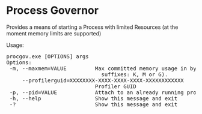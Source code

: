 ﻿Process Governor
================

Provides a means of starting a Process with limited Resources (at the moment memory limits are supported)

Usage:
<pre>
procgov.exe [OPTIONS] args
Options:
 -m, --maxmem=VALUE         Max committed memory usage in bytes (accepted
                              suffixes: K, M or G).
     --profilerguid=XXXXXXXX-XXXX-XXXX-XXXX-XXXXXXXXXXXX
                            Profiler GUID
 -p, --pid=VALUE            Attach to an already running process
 -h, --help                 Show this message and exit
 -?                         Show this message and exit
</pre>
